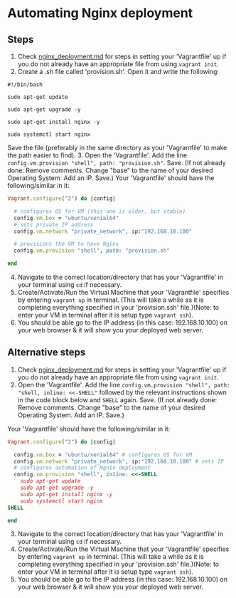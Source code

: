 # Automating Nginx deployment

## Steps

1. Check [nginx_deployment.md](https://github.com/EstherSlabbert/tech230_vagrant_intro/blob/main/nginx_deployment.md) for steps in setting your 'Vagrantfile' up if you do not already have an appropriate file from using `vagrant init`.
2. Create a .sh file called 'provision.sh'. Open it and write the following:
```shell
#!/bin/bash

sudo apt-get update

sudo apt-get upgrade -y

sudo apt-get install nginx -y

sudo systemctl start nginx
```
Save the file (preferably in the same directory as your 'Vagrantfile' to make the path easier to find).
3. Open the 'Vagrantfile'. Add the line `config.vm.provision "shell", path: "provision.sh"`. Save. (If not already done: Remove comments. Change "base" to the name of your desired Operating System. Add an IP. Save.) Your 'Vagrantfile' should have the following/similar in it:
~~~ruby
Vagrant.configure("2") do |config|

  # configures OS for VM (this one is older, but stable)
  config.vm.box = "ubuntu/xenial64"
  # sets private IP address
  config.vm.network "private_network", ip:"192.168.10.100"

  # provisions the VM to have Nginx
  config.vm.provision "shell", path: "provision.sh"

end
~~~
4. Navigate to the correct location/directory that has your 'Vagrantfile' in your terminal using `cd`  if necessary.
5. Create/Activate/Run the Virtual Machine that your 'Vagrantfile' specifies by entering `vagrant up` in terminal. (This will take a while as it is completing everything specified in your 'provision.ssh' file.)(Note: to enter your VM in terminal after it is setup type `vagrant ssh`).
6. You should be able go to the IP address (in this case: 192.168.10.100) on your web browser & it will show you your deployed web server.

## Alternative steps

1. Check [nginx_deployment.md](https://github.com/EstherSlabbert/tech230_vagrant_intro/blob/main/nginx_deployment.md) for steps in setting your 'Vagrantfile' up if you do not already have an appropriate file from using `vagrant init`.
2. Open the 'Vagrantfile'. Add the line `config.vm.provision "shell", path: "shell, inline: <<-SHELL"` followed by the relevant instructions shown in the code block below and `SHELL` again. Save. (If not already done: Remove comments. Change "base" to the name of your desired Operating System. Add an IP. Save.)

Your 'Vagrantfile' should have the following/similar in it:
~~~ruby
Vagrant.configure("2") do |config|

  config.vm.box = "ubuntu/xenial64" # configures OS for VM
  config.vm.network "private_network", ip:"192.168.10.100" # sets IP
  # configures automation of Ngnix deployment
  config.vm.provision "shell", inline: <<-SHELL
    sudo apt-get update
    sudo apt-get upgrade -y
    sudo apt-get install nginx -y
    sudo systemctl start nginx
SHELL

end
~~~
3. Navigate to the correct location/directory that has your 'Vagrantfile' in your terminal using `cd` if necessary.
4. Create/Activate/Run the Virtual Machine that your 'Vagrantfile' specifies by entering `vagrant up` in terminal. (This will take a while as it is completing everything specified in your 'provision.ssh' file.)(Note: to enter your VM in terminal after it is setup type `vagrant ssh`).
5. You should be able go to the IP address (in this case: 192.168.10.100) on your web browser & it will show you your deployed web server.
